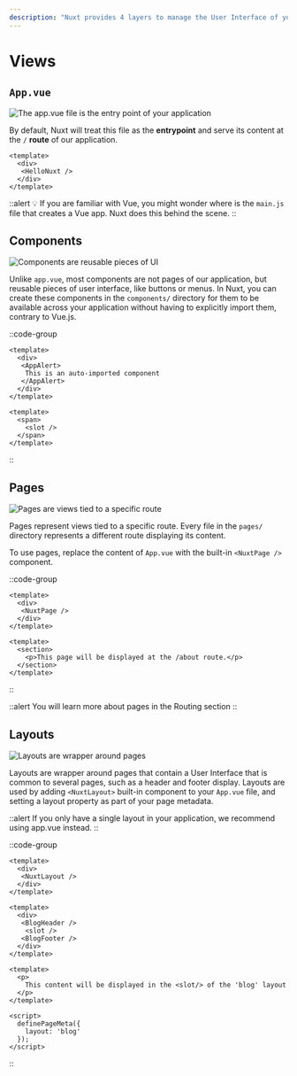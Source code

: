 ```yaml
---
description: "Nuxt provides 4 layers to manage the User Interface of your application. Each View is composed of Vue Single File Components (SFCs)"
---
```

# Views

## `App.vue`

![The app.vue file is the entry point of your application](/3.x/img/views/app.png)

By default, Nuxt will treat this file as the **entrypoint** and serve its content at the `/` **route** of our application.

```vue [App.vue]
<template>
  <div>
   <HelloNuxt />
  </div>
</template>
```

::alert
💡 If you are familiar with Vue, you might wonder where is the `main.js` file that creates a Vue app. Nuxt does this behind the scene.
::

## Components

![Components are reusable pieces of UI](/3.x/img/views/components.png)

Unlike `app.vue`, most components are not pages of our application, but reusable pieces of user interface, like buttons or menus. In Nuxt, you can create these components in the `components/` directory for them to be available across your application without having to explicitly import them, contrary to Vue.js.

::code-group

```vue [App.vue]
<template>
  <div>
   <AppAlert>
    This is an auto-imported component
   </AppAlert>
  </div>
</template>
```

```vue [components/AppAlert.vue]
<template>
  <span>
    <slot />
  </span>
</template>
```

::

## Pages

![Pages are views tied to a specific route](/3.x/img/views/pages.png)

Pages represent views tied to a specific route. Every file in the `pages/` directory represents a different route displaying its content.

To use pages, replace the content of `App.vue` with the built-in `<NuxtPage />` component.

::code-group

```vue [App.vue]
<template>
  <div>
   <NuxtPage />
  </div>
</template>
```

```vue [pages/about.vue]
<template>
  <section>
    <p>This page will be displayed at the /about route.</p>
  </section>
</template>
```

::

::alert
You will learn more about pages in the Routing section
::

## Layouts

![Layouts are wrapper around pages](/3.x/img/views/layouts.png)

Layouts are wrapper around pages that contain a User Interface that is common to several pages, such as a header and footer display. Layouts are used by adding `<NuxtLayout>` built-in component to your `App.vue` file, and setting a layout property as part of your page metadata.

::alert
If you only have a single layout in your application, we recommend using app.vue instead.
::

::code-group

```vue [App.vue]
<template>
  <div>
   <NuxtLayout />
  </div>
</template>
```

```vue [layouts/Blog.vue]
<template>
  <div>
   <BlogHeader />
    <slot />
   <BlogFooter />
  </div> 
</template>
```

```vue [pages/Article.vue]
<template>
  <p>
    This content will be displayed in the <slot/> of the 'blog' layout
  </p>
</template>

<script>
  definePageMeta({
    layout: 'blog'
  });
</script>
```

::
